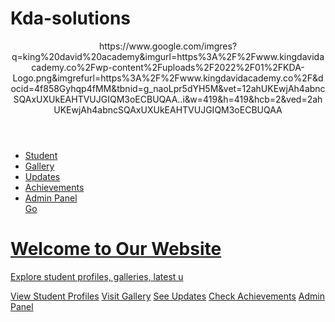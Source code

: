 # Kda-solutions
<!DOCTYPE html>
<html lang="en">
  <header>
    https://www.google.com/imgres?q=king%20david%20academy&imgurl=https%3A%2F%2Fwww.kingdavidacademy.co%2Fwp-content%2Fuploads%2F2022%2F01%2FKDA-Logo.png&imgrefurl=https%3A%2F%2Fwww.kingdavidacademy.co%2F&docid=4f858Gyhqp4fMM&tbnid=g_naoLpr5dYH5M&vet=12ahUKEwjAh4abncSQAxUXUkEAHTVUJGIQM3oECBUQAA..i&w=419&h=419&hcb=2&ved=2ahUKEwjAh4abncSQAxUXUkEAHTVUJGIQM3oECBUQAA

</header>
<head>
  <meta charset="UTF-8" />
  <meta name="viewport" content="width=device-widt
  <title>Home</title>
  <style>
      body {
    background-color: #f0f8ff; /* Light blue background */
    font-family: Arial, sans-serif;
    text-align: center;
    padding-top: 100px;
  }
 body {
      font-family: Arial, sans-serif;
      max-width: 700px;
      margin: 2rem auto;
      padding: 0 1rem;
      background: #f5f5f5;
      color: #333;
    }
    nav ul {
      list-style: none;
      padding: 0;
      display: flex;
      gap: 1rem;
      background: #eee;
      margin-bottom: 2rem;
      align-items: center;
    }
    nav ul li {
      margin: 0;
    }
    nav a {
      text-decoration: none;
      color: #007bff;
      font-weight: bold;
    }
    nav a:hover {
      text-decoration: underline;
    }
    form {
      display: flex;
      align-items: center;
    }
    input[type="search"] {
      padding: 0.3rem 0.5rem;
      font-size: 1rem;
      border: 1px solid #ccc;
      border-radius: 3px;
      margin-right: 0.3rem;
    }
    button {
      padding: 0.3rem 0.7rem;
      font-size: 1rem;
      background-color: #007bff;
      color: white;
      border: none;
      border-radius: 3px;
      cursor: pointer;
    }
    button:hover {
      background-color: #0056b3;
    }
    h1 {
      text-align: center;
      margin-bottom: 1rem;
    }
    p {
      text-align: center;
      font-size: 1.1rem;
      margin-bottom: 2rem;
    }
    .links {
      display: flex;
      flex-direction: column;
      gap: 1rem;
      max-width: 400px;
      margin: 0 auto;
    }
    .links a {
      background: #007bff;
      color: white;
      padding: 0.8rem 1rem;
      text-align: center;
      border-radius: 5px;
      font-weight: bold;
      transition: background 0.3s ease;
    }
    .links a:hover {
      background: #0056b3;
    }
  </style>
</head>
<body>

  <nav>
    <ul>
      <li><a href="student-profiles.html">Student 
      <li><a href="gallery.html">Gallery</a></li>
      <li><a href="updates.html">Updates</a></li>
      <li><a href="achievements.html">Achievements
      <li><a href="admin-panel.html">Admin Panel</
      <li>
        <form action="/search" method="get" style=
          <input type="search" name="q" placeholde
          <button type="submit">Go</button>
        </form>
      </li>
    </ul>
  </nav>

  <h1>Welcome to Our Website</h1>
  <p>Explore student profiles, galleries, latest u

  <div class="links">
    <a href="sp.html">View Student Profiles</a>
    <a href="gallery.html">Visit Gallery</a>
    <a href="updates.html">See Updates</a>
    <a href="ac.html">Check Achievements</a>
    <a href="ap.html">Admin Panel</a>
  </div>

</body>
</html>
